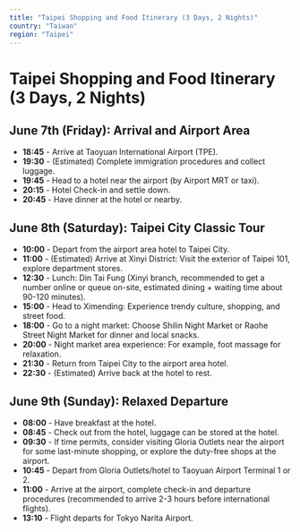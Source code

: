 ```yaml
---
title: "Taipei Shopping and Food Itinerary (3 Days, 2 Nights)"
country: "Taiwan"
region: "Taipei"
---
```


# Taipei Shopping and Food Itinerary (3 Days, 2 Nights)

## June 7th (Friday): Arrival and Airport Area
- **18:45** - Arrive at Taoyuan International Airport (TPE).
- **19:30** - (Estimated) Complete immigration procedures and collect luggage.
- **19:45** - Head to a hotel near the airport (by Airport MRT or taxi).
- **20:15** - Hotel Check-in and settle down.
- **20:45** - Have dinner at the hotel or nearby.

## June 8th (Saturday): Taipei City Classic Tour
- **10:00** - Depart from the airport area hotel to Taipei City.
- **11:00** - (Estimated) Arrive at Xinyi District: Visit the exterior of Taipei 101, explore department stores.
- **12:30** - Lunch: Din Tai Fung (Xinyi branch, recommended to get a number online or queue on-site, estimated dining + waiting time about 90-120 minutes).
- **15:00** - Head to Ximending: Experience trendy culture, shopping, and street food.
- **18:00** - Go to a night market: Choose Shilin Night Market or Raohe Street Night Market for dinner and local snacks.
- **20:00** - Night market area experience: For example, foot massage for relaxation.
- **21:30** - Return from Taipei City to the airport area hotel.
- **22:30** - (Estimated) Arrive back at the hotel to rest.

## June 9th (Sunday): Relaxed Departure
- **08:00** - Have breakfast at the hotel.
- **08:45** - Check out from the hotel, luggage can be stored at the hotel.
- **09:30** - If time permits, consider visiting Gloria Outlets near the airport for some last-minute shopping, or explore the duty-free shops at the airport.
- **10:45** - Depart from Gloria Outlets/hotel to Taoyuan Airport Terminal 1 or 2.
- **11:00** - Arrive at the airport, complete check-in and departure procedures (recommended to arrive 2-3 hours before international flights).
- **13:10** - Flight departs for Tokyo Narita Airport.